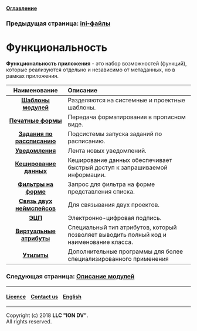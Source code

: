 #### [Оглавление](/docs/ru/index.md)

### Предыдущая страница: [ini-файлы](/docs/ru/2_system_description/platform_configuration/ini_files.md)

# Функциональность

**Функциональность приложения** - это набор возможностей (функций), которые реализуются отдельно и независимо от метаданных, но в рамках приложения.

| Наименование | Описание |
|:---------:|:---------|
|[**Шаблоны модулей**](module_templates.md) | Разделяются на системные и проектные шаблоны. |
|[**Печатные формы**](printed_forms.md) |Передача форматирования в прописном виде.   |
|[**Задания по рассписанию**](schedule.md) | Подсистемы запуска заданий по расписанию.   |
|[**Уведомления**](notifications.md) |Лента новых уведомлений.  |
|[**Кеширование данных**](cached.md) |Кеширование данных обеспечивает быстрый доступ к запрашиваемой информации. |
|[**Фильтры на форме**](filter.md) |Запрос для фильтра на форме представления списка. |
|[**Связь двух неймспейсов**](namespace.md)| Для связывания двух проектов.  |
|[**ЭЦП**](eds.md)| Электронно-цифровая подпись.  |
|[**Виртуальные атрибуты**](virtual_attr.md) |Специальный тип атрибутов, который позволяет выводить полный код и наименование класса.|
|[**Утилиты**](utilities.md) |Дополнительные программы для более специализированного применения|

### Следующая страница: [Описание модулей](../3_modules_description/modules.md)

--------------------------------------------------------------------------  


 #### [Licence](/LICENSE) &ensp;  [Contact us](https://iondv.com/portal/contacts) &ensp;  [English](/docs/en/2_system_description/functionality/functionality.md)   &ensp;
<div><img src="https://mc.iondv.com/watch/local/docs/framework" style="position:absolute; left:-9999px;" height=1 width=1 alt="iondv metrics"></div>         



--------------------------------------------------------------------------  

Copyright (c) 2018 **LLC "ION DV"**.  
All rights reserved. 